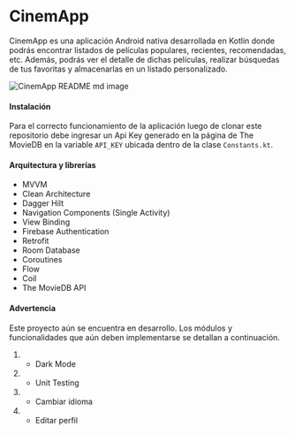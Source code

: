#  CinemApp

CinemApp es una aplicación Android nativa desarrollada en Kotlin donde podrás encontrar listados de películas populares, recientes, recomendadas, etc. Además, podrás ver el detalle de dichas películas, realizar búsquedas de tus favoritas y almacenarlas en un listado personalizado.

![CinemApp README md image](https://user-images.githubusercontent.com/54419109/108267759-fe686700-7141-11eb-992b-d0cdc13fde4d.png)


#### **Instalación**

Para el correcto funcionamiento de la aplicación luego de clonar este repositorio debe ingresar un Api Key generado en la página de The MovieDB en la variable `API_KEY` ubicada dentro de la clase `Constants.kt`.


#### **Arquitectura y librerías**

- MVVM
- Clean Architecture
- Dagger Hilt
- Navigation Components (Single Activity)
- View Binding
- Firebase Authentication
- Retrofit
- Room Database
- Coroutines
- Flow
- Coil
- The MovieDB API

#### **Advertencia**

Este proyecto aún se encuentra en desarrollo. Los módulos y funcionalidades que aún deben implementarse se detallan a continuación.

1. - Dark Mode
1. - Unit Testing
1. - Cambiar idioma
1. - Editar perfil
